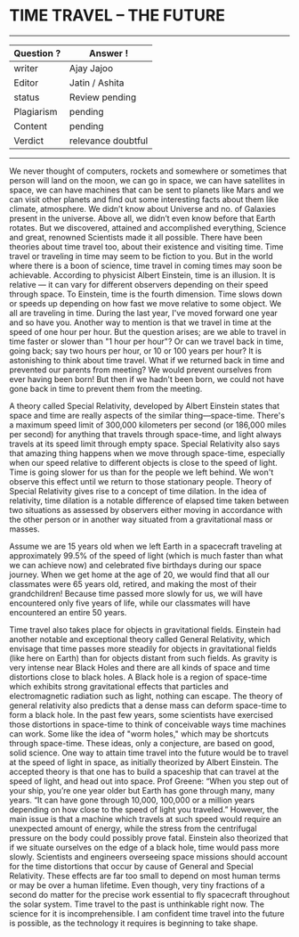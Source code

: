 # TIME TRAVEL – THE FUTURE

---
Question ? | Answer ! |
--- | --- |
writer | Ajay Jajoo
Editor | Jatin / Ashita
status | Review pending
Plagiarism | pending
Content | pending
Verdict | relevance doubtful
---

We never thought of computers, rockets and somewhere or sometimes that person will land on the moon, we can go in space, we can have satellites in space, we can have machines that can be sent to planets like Mars and we can visit other planets and find out some interesting facts about them like climate, atmosphere. We didn’t know about Universe and no. of Galaxies present in the universe. Above all, we didn’t even know before that Earth rotates. But we discovered, attained and accomplished everything, Science and great, renowned Scientists made it all possible. There have been theories about time travel too, about their existence and visiting time. Time travel or traveling in time may seem to be fiction to you. But in the world where there is a boon of science, time travel in coming times may soon be achievable. 
According to physicist Albert Einstein, time is an illusion. It is relative — it can vary for different observers depending on their speed through space. To Einstein, time is the fourth dimension. Time slows down or speeds up depending on how fast we move relative to some object.
We all are traveling in time. During the last year, I've moved forward one year and so have you. Another way to mention is that we travel in time at the speed of one hour per hour.
But the question arises; are we able to travel in time faster or slower than "1 hour per hour"? Or can we travel back in time, going back; say two hours per hour, or 10 or 100 years per hour? 
It is astonishing to think about time travel. What if we returned back in time and prevented our parents from meeting? We would prevent ourselves from ever having been born! But then if we hadn't been born, we could not have gone back in time to prevent them from the meeting.

A theory called Special Relativity, developed by Albert Einstein states that space and time are really aspects of the similar thing—space-time. There's a maximum speed limit of 300,000 kilometers per second (or 186,000 miles per second) for anything that travels through space-time, and light always travels at its speed limit through empty space.  Special Relativity also says that amazing thing happens when we move through space-time, especially when our speed relative to different objects is close to the speed of light. Time is going slower for us than for the people we left behind. We won't observe this effect until we return to those stationary people. 
Theory of Special Relativity gives rise to a concept of time dilation. In the idea of relativity, time dilation is a notable difference of elapsed time taken between two situations as assessed by observers either moving in accordance with the other person or in another way situated from a gravitational mass or masses.

Assume we are 15 years old when we left Earth in a spacecraft traveling at approximately 99.5% of the speed of light (which is much faster than what we can achieve now) and celebrated five birthdays during our space journey. When we get home at the age of 20, we would find that all our classmates were 65 years old, retired, and making the most of their grandchildren! Because time passed more slowly for us, we will have encountered only five years of life, while our classmates will have encountered an entire 50 years. 

Time travel also takes place for objects in gravitational fields. Einstein had another notable and exceptional theory called General Relativity, which envisage that time passes more steadily for objects in gravitational fields (like here on Earth) than for objects distant from such fields. As gravity is very intense near Black Holes and there are all kinds of space and time distortions close to black holes.  A Black hole is a region of space-time which exhibits strong gravitational effects that particles and electromagnetic radiation such as light, nothing can escape. The theory of general relativity also predicts that a dense mass can deform space-time to form a black hole.
In the past few years, some scientists have exercised those distortions in space-time to think of conceivable ways time machines can work. Some like the idea of "worm holes," which may be shortcuts through space-time. These ideas, only a conjecture, are based on good, solid science. 
One way to attain time travel into the future would be to travel at the speed of light in space, as initially theorized by Albert Einstein. The accepted theory is that one has to build a spaceship that can travel at the speed of light, and head out into space. 
Prof Greene: “When you step out of your ship, you’re one year older but Earth has gone through many, many years. “It can have gone through 10,000, 100,000 or a million years depending on how close to the speed of light you traveled.”
However, the main issue is that a machine which travels at such speed would require an unexpected amount of energy, while the stress from the centrifugal pressure on the body could possibly prove fatal. 
Einstein also theorized that if we situate ourselves on the edge of a black hole, time would pass more slowly.
Scientists and engineers overseeing space missions should account for the time distortions that occur by cause of General and Special Relativity. These effects are far too small to depend on most human terms or may be over a human lifetime. Even though, very tiny fractions of a second do matter for the precise work essential to fly spacecraft throughout the solar system.
Time travel to the past is unthinkable right now. The science for it is incomprehensible. I am confident time travel into the future is possible, as the technology it requires is beginning to take shape. 
